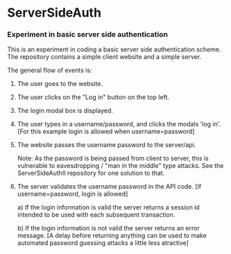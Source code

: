# ServerSideAuth

### Experiment in basic server side authentication

This is an experiment in coding a basic server side authentication scheme.   The repository contains a simple client website and a simple server.

The general flow of events is:

1. The user goes to the website.
2. The user clicks on the "Log in" button on the top left.
3. The login modal box is displayed.
4. The user types in a username/password, and clicks the modals 'log in'.  [For this example login is allowed when username=password]
5. The website passes the username password to the server/api.

	Note: As the password is being passed from client to server, this is vulnerable to eavesdropping / "man in the middle" type attacks.  See the ServerSideAuthII repository for one solution to that.
6. The server validates the username password in the API code. [If username=password, login is allowed]

	a) If the login information is valid the server returns a session id intended to be used with each subsequent transaction.
	
	b) If the login information is not valid the server returns an error message.  [A delay before returning anything can be used to make automated password guessing attacks a little less atractive]
	